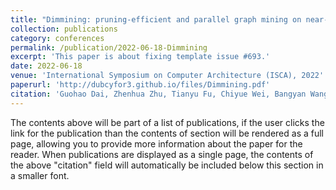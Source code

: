 ```yaml
---
title: "Dimmining: pruning-efficient and parallel graph mining on near-memory-computing"
collection: publications
category: conferences
permalink: /publication/2022-06-18-Dimmining
excerpt: 'This paper is about fixing template issue #693.'
date: 2022-06-18
venue: 'International Symposium on Computer Architecture (ISCA), 2022'
paperurl: 'http://dubcyfor3.github.io/files/Dimmining.pdf'
citation: 'Guohao Dai, Zhenhua Zhu, Tianyu Fu, Chiyue Wei, Bangyan Wang, Xiangyu Li, Yuan Xie, Huazhong Yang, and Yu Wang. 2022. DIMMining: pruning-efficient and parallel graph mining on near-memory-computing. In Proceedings of the 49th Annual International Symposium on Computer Architecture (ISCA '22). Association for Computing Machinery, New York, NY, USA, 130–145. https://doi.org/10.1145/3470496.3527388'
---
```


The contents above will be part of a list of publications, if the user clicks the link for the publication than the contents of section will be rendered as a full page, allowing you to provide more information about the paper for the reader. When publications are displayed as a single page, the contents of the above "citation" field will automatically be included below this section in a smaller font.
